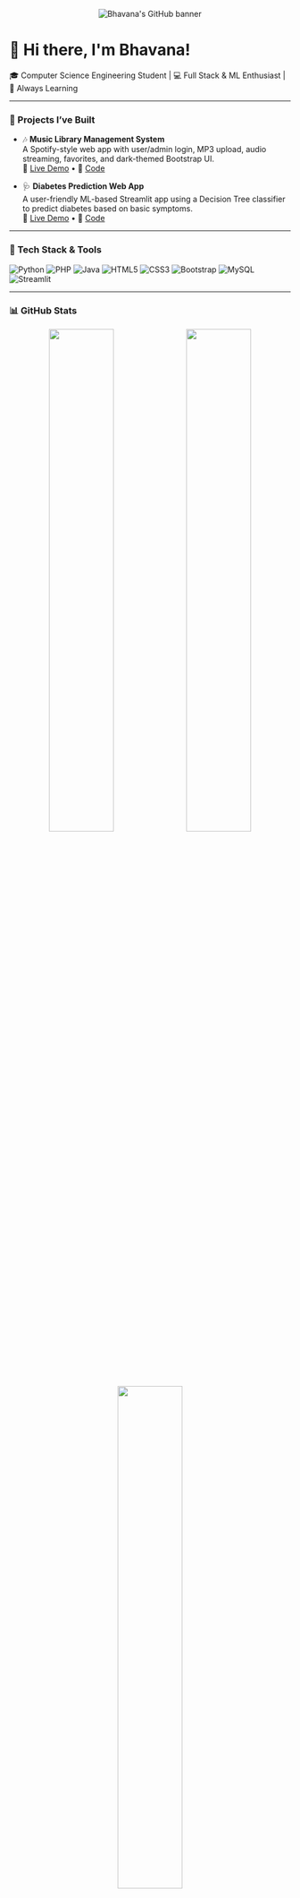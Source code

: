 <p align="center">
  <img src="https://capsule-render.vercel.app/api?type=waving&color=gradient&height=200&section=header&text=Hi%20I'm%20Bhavana%20🚀&fontSize=40&fontAlignY=40&desc=Welcome%20to%20my%20GitHub%20Portfolio&descAlignY=60&animation=fadeIn" alt="Bhavana's GitHub banner"/>
</p>

# 👋 Hi there, I'm Bhavana!

🎓 Computer Science Engineering Student | 💻 Full Stack & ML Enthusiast | 🌱 Always Learning

---

### 💼 Projects I’ve Built

- 🎶 **Music Library Management System**  
  A Spotify-style web app with user/admin login, MP3 upload, audio streaming, favorites, and dark-themed Bootstrap UI.  
  🔗 [Live Demo](#) • 🧠 [Code](#)

- 🩺 **Diabetes Prediction Web App**  
  A user-friendly ML-based Streamlit app using a Decision Tree classifier to predict diabetes based on basic symptoms.  
  🔗 [Live Demo](#) • 🧠 [Code](#)

---

### 🚀 Tech Stack & Tools

![Python](https://img.shields.io/badge/-Python-3776AB?style=flat&logo=python&logoColor=white)
![PHP](https://img.shields.io/badge/-PHP-777BB4?style=flat&logo=php&logoColor=white)
![Java](https://img.shields.io/badge/-Java-007396?style=flat&logo=java&logoColor=white)
![HTML5](https://img.shields.io/badge/-HTML5-E34F26?style=flat&logo=html5&logoColor=white)
![CSS3](https://img.shields.io/badge/-CSS3-1572B6?style=flat&logo=css3&logoColor=white)
![Bootstrap](https://img.shields.io/badge/-Bootstrap-563D7C?style=flat&logo=bootstrap&logoColor=white)
![MySQL](https://img.shields.io/badge/-MySQL-4479A1?style=flat&logo=mysql&logoColor=white)
![Streamlit](https://img.shields.io/badge/-Streamlit-FF4B4B?style=flat&logo=streamlit&logoColor=white)

---

### 📊 GitHub Stats

<p align="center">
  <img src="https://github-readme-stats.vercel.app/api?username=bhavanakilari&show_icons=true&theme=radical" width="48%" />
  <img src="https://github-readme-streak-stats.herokuapp.com/?user=bhavanakilari&theme=radical" width="48%" />
  <br><br>
  <img src="https://github-readme-stats.vercel.app/api/top-langs/?username=bhavanakilari&layout=compact&theme=radical" width="48%" />
</p>

---

### 📫 Connect with Me

- ✉️ Email: [itsmebhavanakilari@gmail.com](mailto:itsmebhavanakilari@gmail.com)  
- 🌐 [LinkedIn](https://www.linkedin.com/in/bhavana-kilari)  
- 💻 [GitHub](https://github.com/bhavanakilari)

---

### 👁️ Visitor Counter

![Visitor Count](https://komarev.com/ghpvc/?username=bhavanakilari&color=blue)

---

> ⭐ I love building real-world tools that solve simple problems in creative ways!
